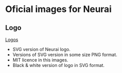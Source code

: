 # Oficial images for Neurai

## Logo
[Logos](logo/)

- SVG version of Neurai logo.
- Versions of SVG version in some size PNG format.
- MIT licence in this images.
- Black & white version of logo in SVG format.
